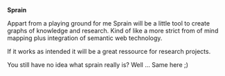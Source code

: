 **Sprain** 

Appart from a playing ground for me Sprain will be a little tool to create graphs of knowledge and research. Kind of like a more strict from of mind mapping plus integration of semantic web technology.

If it works as intended it will be a great ressource for research projects. 

You still have no idea what sprain really is? Well ... Same here ;)